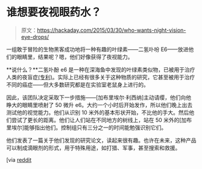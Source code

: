 # 谁想要夜视眼药水？

> 原文：<https://hackaday.com/2015/03/30/who-wants-night-vision-eye-drops/>

一组敢于冒险的生物黑客成功地将一种有趣的叶绿素——二氢卟吩 E6——放进他们的眼睛里，结果呢？嗯，他们好像获得了夜视能力。

**说什么？**二氢卟酚 e6 是一种在深海鱼中发现的叶绿素类似物，已被用于治疗人类的夜盲症[(专利)](http://www.google.com/patents/US20120157377)。实际上已经有很多关于这种物质的研究，它甚至被用于治疗不同的癌症——但大多数研究都是在实验室老鼠身上进行的。

因此，该团队决定采取下一步措施——[加布里埃尔·利西纳]主动请缨，他们向他睁大的眼睛里喷射了 50 微升 e6。大约一个小时后开始发作，所以他们晚上出去测试他的视觉能力。他们从识别 10 米外的基本形状开始，不比他的手大。然后他们尝试了更长的距离。他们让人们站在不同地方的树线上，站在 50 米外的[加布里埃尔]能够指出他们。控制组只有三分之一的时间能勉强识别它们。

他们发表了一篇关于他们发现的研究论文，读起来很有趣。也许在未来，这种产品可以制成滴眼剂的形式，用于特殊用途，如打猎、军事，甚至搜索和救援。

[via [reddit](http://www.reddit.com/r/Futurology/comments/30eb60/biohackers_figured_out_how_to_inject_your/)